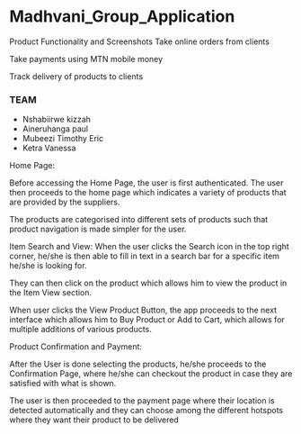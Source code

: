 # Madhvani_Group_Application

Product Functionality and Screenshots 
Take online orders from clients 

Take payments using MTN mobile money
	
Track delivery of products to clients



### TEAM

* Nshabiirwe kizzah
* Aineruhanga paul
* Mubeezi Timothy Eric
* Ketra Vanessa

Home Page:

Before accessing the Home Page, the user is first authenticated. The user then proceeds to the home page which indicates a variety of products that are provided by the suppliers.

The products are categorised into different sets of products such that product navigation is made simpler for the user.


Item Search and View:
When the user clicks the Search icon in the top right corner, he/she is then able to fill in text in a search bar for a specific item he/she is looking for.

They can then click on the product which allows him to view the product in the Item View section.

When user clicks the View Product Button, the app proceeds to the next interface which allows him to Buy Product or Add to Cart, which allows for multiple additions of various products.


Product Confirmation and Payment:

After the User is done selecting the products, he/she proceeds to the Confirmation Page, where he/she can checkout the product in case they are satisfied with what is shown.

The user is then proceeded to the payment page where their location is detected automatically and they can choose among the different hotspots where they want their product to be delivered


















